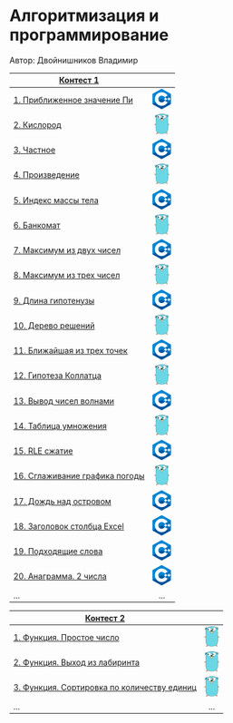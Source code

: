 # Алгоритмизация и программирование

Автор: Двойнишников Владимир

|[Контест 1](https://contest.yandex.ru/contest/52142/problems/) |  |
| --- | :-: |
| [1. Приближенное значение Пи](./contest_01/01/main.cpp) | ![](./img/cpp.png) |
| [2. Кислород](./contest_01/02/main.go) |  ![](./img/go.png) |
| [3. Частное](./contest_01/03/main.cpp) | ![](./img/cpp.png) |
| [4. Произведение](./contest_01/04/main.cpp) | ![](./img/go.png) |
| [5. Индекс массы тела](./contest_01/05/main.go) |  ![](./img/cpp.png) |
| [6. Банкомат](./contest_01/06/main.cpp) | ![](./img/go.png) |
| [7. Максимум из двух чисел](./contest_01/07/main.cpp) | ![](./img/cpp.png) |
| [8. Максимум из трех чисел](./contest_01/08/main.go) |  ![](./img/go.png) |
| [9. Длина гипотенузы](./contest_01/09/main.cpp) | ![](./img/cpp.png) |
| [10. Дерево решений](./contest_01/10/main.cpp) | ![](./img/go.png) |
| [11. Ближайшая из трех точек](./contest_01/11/main.go) |  ![](./img/cpp.png) |
| [12. Гипотеза Коллатца](./contest_01/12/main.cpp) | ![](./img/go.png) |
| [13. Вывод чисел волнами](./contest_01/13/main.cpp) | ![](./img/cpp.png) |
| [14. Таблица умножения](./contest_01/14/main.go) |  ![](./img/go.png) |
| [15. RLE сжатие](./contest_01/15/main.cpp) | ![](./img/cpp.png) |
| [16. Сглаживание графика погоды](./contest_01/16/main.cpp) | ![](./img/go.png) |
| [17. Дождь над островом](./contest_01/17/main.go) |  ![](./img/cpp.png) |
| [18. Заголовок столбца Excel](./contest_01/18/main.cpp) | ![](./img/cpp.png) |
| [19. Подходящие слова](./contest_01/19/main.go) |  ![](./img/cpp.png) |
| [20. Анаграмма. 2 числа](./contest_01/20/main.cpp) | ![](./img/cpp.png) |
| ... | ... |

|[Контест 2](https://contest.yandex.ru/contest/52676/problems/) |  |
| --- | :-: |
| [1. Функция. Простое число](./contest_02/01/main.cpp) | ![](./img/go.png) |
| [2. Функция. Выход из лабиринта](./contest_02/02/main.go) |  ![](./img/go.png) |
| [3. Функция. Сортировка по количеству единиц](./contest_02/03/main.cpp) | ![](./img/go.png) |
| ... | ... |
